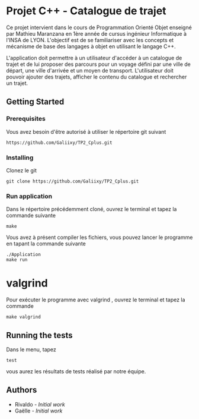 # Projet C++ - Catalogue de trajet

Ce projet intervient dans le cours de Programmation Orienté Objet enseigné par Mathieu Maranzana en 1ère année de cursus ingénieur Informatique à l'INSA de LYON. 
L'objectif est de se familiariser avec les concepts et mécanisme de base des langages à objet en utilisant le langage C++.

L'application doit permettre à un utilisateur d'accéder à un catalogue de trajet et de lui proposer des parcours pour un voyage défini par une ville de départ, une ville d'arrivée et un moyen de transport. L'utilisateur doit pouvoir ajouter des trajets, afficher le contenu du catalogue et rechercher un trajet.


## Getting Started



### Prerequisites

Vous avez besoin d'être autorisé à utiliser le répertoire git suivant 

```
https://github.com/Galiixy/TP2_Cplus.git
```

### Installing

Clonez le git 

```
git clone https://github.com/Galiixy/TP2_Cplus.git
```
### Run application
Dans le répertoire précédemment cloné, ouvrez le terminal et tapez la commande suivante 
```
make
```
Vous avez à présent compiler les fichiers, vous pouvez lancer le programme en tapant la commande suivante
```
./Application
make run
```
# valgrind 
Pour exécuter le programme avec valgrind , ouvrez le terminal et tapez
la commande 
```
make valgrind
```
## Running the tests

Dans le menu, tapez 

```
test
```

vous aurez les résultats de tests réalisé par notre équipe.

## Authors

* Rivaldo  - *Initial work* 
* Gaëlle  - *Initial work*
